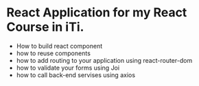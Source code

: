 # React Application for my React Course in iTi.

- How to build react component
- how to reuse components
- how to add routing to your application using react-router-dom
- how to validate your forms using Joi
- how to call back-end servises using axios
